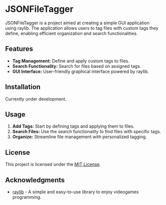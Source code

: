 # JSONFileTagger

JSONFileTagger is a project aimed at creating a simple GUI application using raylib. The application allows users to tag files with custom tags they define, enabling efficient organization and search functionalities.

## Features
- **Tag Management:** Define and apply custom tags to files.
- **Search Functionality:** Search for files based on assigned tags.
- **GUI Interface:** User-friendly graphical interface powered by raylib.

## Installation
Currently under development.

## Usage
1. **Add Tags:** Start by defining tags and applying them to files.
2. **Search Files:** Use the search functionality to find files with specific tags.
3. **Organize:** Streamline file management with personalized tagging.

## License
This project is licensed under the [MIT License](LICENSE).

## Acknowledgments
- [raylib](https://www.raylib.com/) - A simple and easy-to-use library to enjoy videogames programming.
